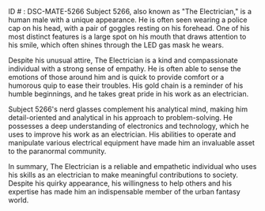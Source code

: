 ID # : DSC-MATE-5266
Subject 5266, also known as "The Electrician," is a human male with a unique appearance. He is often seen wearing a police cap on his head, with a pair of goggles resting on his forehead. One of his most distinct features is a large spot on his mouth that draws attention to his smile, which often shines through the LED gas mask he wears.

Despite his unusual attire, The Electrician is a kind and compassionate individual with a strong sense of empathy. He is often able to sense the emotions of those around him and is quick to provide comfort or a humorous quip to ease their troubles. His gold chain is a reminder of his humble beginnings, and he takes great pride in his work as an electrician.

Subject 5266's nerd glasses complement his analytical mind, making him detail-oriented and analytical in his approach to problem-solving. He possesses a deep understanding of electronics and technology, which he uses to improve his work as an electrician. His abilities to operate and manipulate various electrical equipment have made him an invaluable asset to the paranormal community.

In summary, The Electrician is a reliable and empathetic individual who uses his skills as an electrician to make meaningful contributions to society. Despite his quirky appearance, his willingness to help others and his expertise has made him an indispensable member of the urban fantasy world.